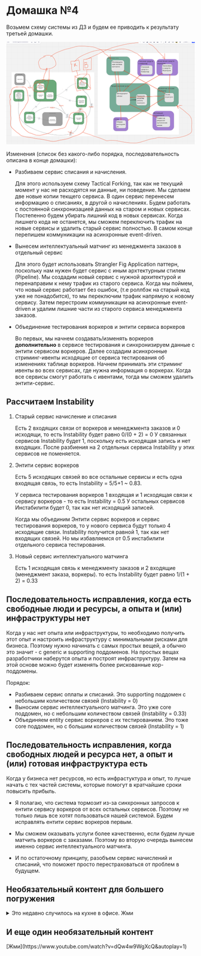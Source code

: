 # Домашка №4

Возьмем схему системы из ДЗ и будем ее приводить к результату третьей домашки.

![Схема изменений](4/scheme.png "Схема изменений")

Изменения (список без какого-либо порядка, последовательность описана в конце домашки):

- Разбиваем сервис списания и начисления.

   Для этого используем схему Tactical Forking, так как не текущий момент у нас не расходятся
   ни данные, ни поведение. Мы сделаем две новые копии текщего сервиса. В один сервис перенесем информацию о списаниях, в другой о начислениях.
   Будем работать с постоянной синхронизацией данных на старом и новых сервисах. Постепенно будем убирать лишний код в новых сервисах.
   Когда лишнего кода не останется, мы сможем переключить трафик на новые сервисы и удалить старый сервис полностью.
   В самом конце перепишем коммуникации на асинхронные event-driven.

- Вынесем интеллектуальный матчинг из менеджмента заказов в отдельный сервис

   Для этого будет использовать Strangler Fig Application паттерн, поскольку нам нужен будет сервис с иным архтектурным стилем (Pipeline).
   Мы создадим новый сервис с нужной архитектурой и перенаправим к нему трафик из старого сервиса. Когда
   мы поймем, что новый сервис работает без ошибок, (т.е роллбэк на старый код уже не понадобится), то мы переключим трафик напрямую к новому сервису. Затем перестроим коммуникации на асинхронные event-driven и удалим лишние части из старого сервиса менеджмента заказов.

- Объединение тестирования воркеров и энтити сервиса воркеров

   Во первых, мы начнем создавать/изменять воркеров **дополнительно** в сервисе тестирования и синхронизируем данные с энтити сервисом воркеров. Далее создадим асинхронные стриминг-ивенты исходящие от сервиса тестирования об изменениях таблице воркеров. Начнем принимать эти стриминг ивенты во всех сервисах, где нужна информация о воркерах.
   Когда все сервисы смогут работать с ивентами, тогда мы сможем удалить энтити-сервис.


## Рассчитаем Instability

1. Старый сервис начисление и списания

   Есть 2 входящих связи от воркеров и менеджмента заказов и 0 исходящи, то есть Instability будет равно 0/(0 + 2) = 0
   У связанных сервисов Instability будет 1, поскольку есть исходящая запись и нет входящих.
   После разбиения на 2 отдельных сервиса Instability у этих сервисов не поменяется.

1. Энтити сервис воркеров

   Есть 5 исходящих связей во все остальные сервисы и есть одна входящая связь, то есть Instability = 5/5+1 ~ 0.83.

   У сервиса тестирования воркеров 1 входящая и 1 исходящая связи к сервису воркеров - то есть Instability = 0.5
   У остальных сервисов Инстабилити будет 0, так как нет исходящий записей.

   Когда мы объединим Энтити сервис воркеров и сервис тестирования воркеров, то у нового сервиса будут только 4 исходящие связи. Instability получится равной 1, так как нет входящих связей. Но мы избавляемся от 0.5 инстабилити отдельного сервиса тестирования.

1. Новый сервис интеллектуального матчинга

   Есть 1 исходящая связь к менеджменту заказов и 2 входящие (менеджмент заказа, воркеры). то есть Instability будет равно 1/(1 + 2) = 0.33


## Последовательность исправления, когда есть свободные люди и ресурсы, а опыта и (или) инфраструктуры нет

Когда у нас нет опыта или инфраструктуры, то необходимо получить этот опыт и настроить инфраструктуру с минимальными рисками для бизнеса.
Поэтому нужно начинать с самых простых вещей, а обычно это значит - с generic и supporting поддоменов.
На простых вещах разработчики наберутся опыта и построят инфраструктуру. Затем на этой основе можно будет изменять
более рискованные кор-поддомены.

Порядок:

- Разбиваем сервис оплаты и списаний. Это supporting поддомен с небольшим количеством связей (Instability = 0)
- Выносим сервис интеллектуального матчинга. Это уже core поддомен, но с небольшим количеством связей (Instability = 0.33)
- Объединяем entity сервис воркеров с их тестированием. Это тоже core поддомен, но с большим количеством связей (Instability = 1)


## Последовательность исправления, когда свободных людей и ресурса нет, а опыт и (или) готовая инфраструктура есть

Когда у бизнеса нет ресурсов, но есть инфрастуктура и опыт, то лучше начать с тех частей системы, которые помогут в кратчайшие
сроки повысить прибыль.

- Я полагаю, что система тормозит из-за синхронных запросов к ентити сервису воркеров от всех остальных сервисов. Поэтому
  не только лишь все хотят пользоваться нашей системой. Будем исправлять ентити сервис воркеров первым.

- Мы сможем оказывать услуги более качественно, если будем лучше матчить воркеров с заказами. Поэтому во вторую очередь вынесем именно
  сервис интеллектуального матчинга.

- И по остаточному принципу, разобъем сервис начислений и списаний, что поможет просто перестраховаться от проблем в будущем.


## Необязательный контент для большего погружения

<details>
<summary>Это недавно случилось на кухне в офисе. Жми</summary>

![](4/bug.png)


</details>


## И еще один необязательный контент

<summary> [Жми](https://www.youtube.com/watch?v=dQw4w9WgXcQ&autoplay=1)</summary>
